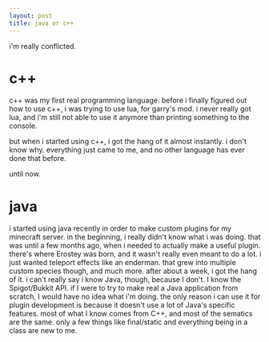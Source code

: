 ```yaml
---
layout: post
title: java or c++
---
```


i'm really conflicted.

# c++
c++ was my first real programming language. before i finally figured out how to use c++, i was trying to use lua, for garry's mod. i never really got lua, and i'm still not able to use it anymore than printing something to the console.

but when i started using c++, i got the hang of it almost instantly. i don't know why. everything just came to me, and no other language has ever done that before.

until now.

# java
i started using java recently in order to make custom plugins for my minecraft server. in the beginning, i really didn't know what i was doing. that was until a few months ago, when i needed to actually make a useful plugin. there's where Erostey was born, and it wasn't really even meant to do a lot. i just wanted teleport effects like an enderman. that grew into multiple custom species though, and much more. after about a week, i got the hang of it. i can't really say i know Java, though, because I don't. I know the Spigot/Bukkit API. if I were to try to  make real a Java application from scratch, I would have no idea what i'm doing. the only reason i can use it for plugin development is because it doesn't use a lot of Java's specific features. most of what I know comes from C++, and most of the sematics are the same. only a few things like final/static and everything being in a class are new to me. 
